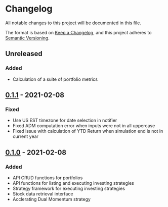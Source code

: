 # Changelog
All notable changes to this project will be documented in this file.

The format is based on [Keep a Changelog](https://keepachangelog.com/en/1.0.0/),
and this project adheres to [Semantic Versioning](https://semver.org/spec/v2.0.0.html).

## Unreleased
### Added
- Calculation of a suite of portfolio metrics

## [0.1.1] - 2021-02-08
### Fixed
- Use US EST timezone for date selection in notifier
- Fixed ADM computation error when inputs were not in all uppercase
- Fixed issue with calculation of YTD Return when simulation end is not in current year

## [0.1.0] - 2021-02-08
### Added
- API CRUD functions for portfolios
- API functions for listing and executing investing strategies
- Strategy framework for executing investing strategies
- Stock data retrieval interface
- Acclerating Dual Momentum strategy

[0.1.1]: https://github.com/jdfergason/pv-api/releases/tag/v0.1.1
[0.1.0]: https://github.com/jdfergason/pv-api/releases/tag/v0.1.0
